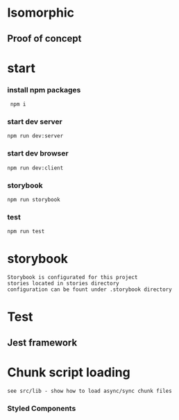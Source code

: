# Isomorphic

## Proof of concept

# start

### install npm packages 
``` npm i```
### start dev server 
```npm run dev:server```
### start dev browser 
```npm run dev:client```
### storybook 
```npm run storybook```
### test 
```npm run test```

# storybook
    Storybook is configurated for this project
    stories located in stories directory
    configuration can be fount under .storybook directory

# Test
## Jest framework

# Chunk script loading

    see src/lib - show how to load async/sync chunk files

### Styled Components